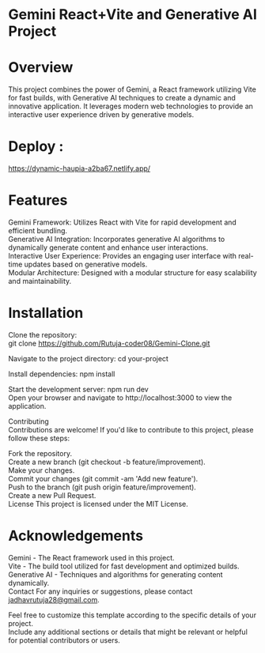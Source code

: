# Gemini React+Vite and Generative AI Project
# Overview
This project combines the power of Gemini, a React framework utilizing Vite for fast builds, with Generative AI techniques to create a dynamic and innovative application. It leverages modern web technologies to provide an interactive user experience driven by generative models.<br>

# Deploy : 
https://dynamic-haupia-a2ba67.netlify.app/

# Features
Gemini Framework: Utilizes React with Vite for rapid development and efficient bundling.</br>
Generative AI Integration: Incorporates generative AI algorithms to dynamically generate content and enhance user interactions.</br>
Interactive User Experience: Provides an engaging user interface with real-time updates based on generative models.</br>
Modular Architecture: Designed with a modular structure for easy scalability and maintainability.</br>

# Installation
Clone the repository: </br>
git clone https://github.com/Rutuja-coder08/Gemini-Clone.git </br>

Navigate to the project directory:
cd your-project </br>

Install dependencies:
npm install</br>

Start the development server:
npm run dev</br>
Open your browser and navigate to http://localhost:3000 to view the application. </br>

Contributing</br>
Contributions are welcome! If you'd like to contribute to this project, please follow these steps:</br>

Fork the repository.</br>
Create a new branch (git checkout -b feature/improvement).</br>
Make your changes.</br>
Commit your changes (git commit -am 'Add new feature').</br>
Push to the branch (git push origin feature/improvement).</br>
Create a new Pull Request.</br>
License
This project is licensed under the MIT License.</br>

# Acknowledgements
Gemini - The React framework used in this project.</br>
Vite - The build tool utilized for fast development and optimized builds.</br>
Generative AI - Techniques and algorithms for generating content dynamically.</br>
Contact
For any inquiries or suggestions, please contact jadhavrutuja28@gmail.com.</br>

Feel free to customize this template according to the specific details of your project.</br> Include any additional sections or details that might be relevant or helpful for potential contributors or users.





